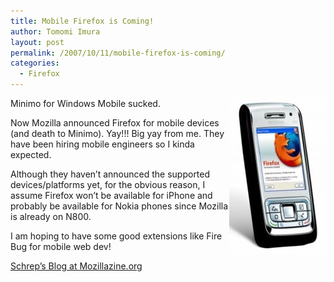 ```yaml
---
title: Mobile Firefox is Coming!
author: Tomomi Imura
layout: post
permalink: /2007/10/11/mobile-firefox-is-coming/
categories:
  - Firefox
---
```

<img src="/assets/images/wp-content/misc/mobile-firefox.jpg"  align="right" alt="mobile firefox" />Minimo for Windows Mobile sucked.

Now Mozilla announced Firefox for mobile devices (and death to Minimo). Yay!!! Big yay from me. They have been hiring mobile engineers so I kinda expected.

Although they haven&#8217;t announced the supported devices/platforms yet, for the obvious reason, I assume Firefox won&#8217;t be available for iPhone and probably be available for Nokia phones since Mozilla is already on N800.

I am hoping to have some good extensions like Fire Bug for mobile web dev!

<a href="http://weblogs.mozillazine.org/schrep/archives/2007/10/mozilla_and_mobile.html" target="_blank">Schrep&#8217;s Blog at Mozillazine.org</a>